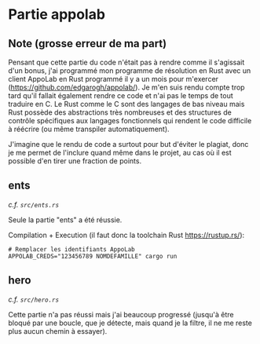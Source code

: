 # Partie appolab

## Note (grosse erreur de ma part)

Pensant que cette partie du code n'était pas à rendre comme il s'agissait d'un bonus, j'ai programmé mon programme de résolution en Rust avec un client AppoLab en Rust programmé il y a un mois pour m'exercer (https://github.com/edgarogh/appolab/). Je m'en suis rendu compte trop tard qu'il fallait également rendre ce code et n'ai pas le temps de tout traduire en C. Le Rust comme le C sont des langages de bas niveau mais Rust possède des abstractions très nombreuses et des structures de contrôle spécifiques aux langages fonctionnels qui rendent le code difficile à réécrire (ou même transpiler automatiquement).

J'imagine que le rendu de code a surtout pour but d'éviter le plagiat, donc je me permet de l'inclure quand même dans le projet, au cas où il est possible d'en tirer une fraction de points.

## ents

_c.f. `src/ents.rs`_

Seule la partie "ents" a été réussie.

Compilation + Execution (il faut donc la toolchain Rust https://rustup.rs/):
```
# Remplacer les identifiants AppoLab
APPOLAB_CREDS="123456789 NOMDEFAMILLE" cargo run
```

## hero

_c.f. `src/hero.rs`_

Cette partie n'a pas réussi mais j'ai beaucoup progressé (jusqu'à être bloqué par une boucle, que je détecte, mais quand je la filtre, il ne me reste plus aucun chemin à essayer).

